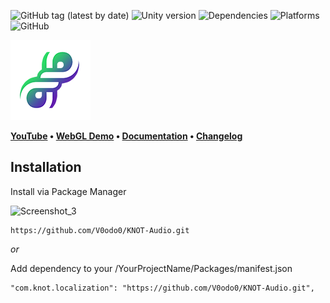 ![GitHub tag (latest by date)](https://img.shields.io/github/v/tag/V0odo0/Knot-localization?label=release)
![Unity version](https://img.shields.io/badge/Unity-2019.3%2B-blue)
![Dependencies](https://img.shields.io/badge/dependencies-none-green)
![Platforms](https://img.shields.io/badge/platforms-all-blue)
![GitHub](https://img.shields.io/github/license/V0odo0/KNOT-Localization?label=license)

![as_icon](https://github.com/V0odo0/KNOT-Audio/blob/main/Editor/Resources/KnotAudio_icon.png)

**[YouTube](https://www.youtube.com/watch?v=vzYPx3FN9Sk) • 
[WebGL Demo](https://vd3v.com/assets/knot_localization/demo/) •
[Documentation](https://vd3v.com/assets/knot_localization/docs/articles/quickstart.html) •
[Changelog](https://github.com/V0odo0/KNOT-Localization/blob/main/CHANGELOG.md)**


## Installation

Install via Package Manager

![Screenshot_3](https://user-images.githubusercontent.com/10213769/162617479-51c3d2d5-8573-44a2-bc56-8c68d09183f1.png)

```
https://github.com/V0odo0/KNOT-Audio.git
```

*or*

Add dependency to your /YourProjectName/Packages/manifest.json

```
"com.knot.localization": "https://github.com/V0odo0/KNOT-Audio.git",
```
